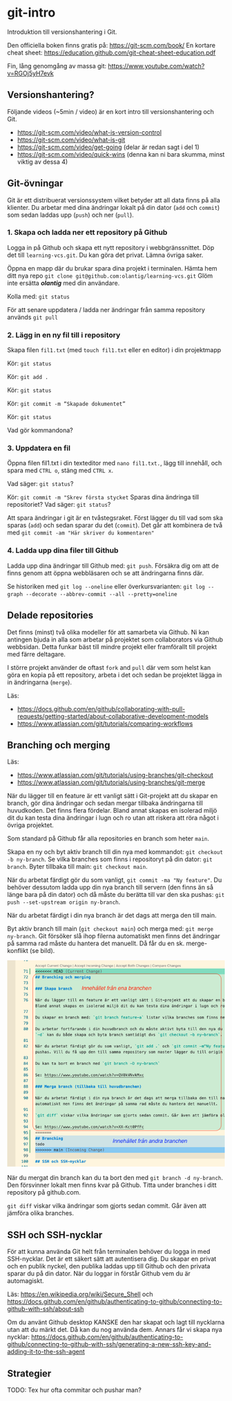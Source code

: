 
# git-intro
Introduktion till versionshantering i Git.

Den officiella boken finns gratis på: https://git-scm.com/book/ En kortare cheat sheet: https://education.github.com/git-cheat-sheet-education.pdf

Fin, lång genomgång av massa git: https://www.youtube.com/watch?v=RGOj5yH7evk

## Versionshantering?

Följande videos (~5min / video) är en kort intro till versionshantering och Git.
* https://git-scm.com/video/what-is-version-control
* https://git-scm.com/video/what-is-git 
* https://git-scm.com/video/get-going (delar är redan sagt i del 1)
* https://git-scm.com/video/quick-wins (denna kan ni bara skumma, minst viktig av dessa 4) 

## Git-övningar

Git är ett distribuerat versionssystem vilket betyder att all data finns på alla klienter. Du arbetar med dina ändringar lokalt på din dator (`add` och `commit`) som sedan laddas upp (`push`) och ner (`pull`). 

### 1. Skapa och ladda ner ett repository på Github

Logga in på Github och skapa ett nytt repository i webbgränssnittet. Döp det till `learning-vcs.git`. Du kan göra det privat. Lämna övriga saker.

Öppna en mapp där du brukar spara dina projekt i terminalen. Hämta hem ditt nya repo `git clone git@github.com:olantig/learning-vcs.git` Glöm inte ersätta ***olantig*** med din användare.  

Kolla med: `git status`

För att senare uppdatera / ladda ner ändringar från samma repository används `git pull`

### 2. Lägg in en ny fil till i repository

Skapa filen `fil1.txt` (med `touch fil1.txt` eller en editor) i din projektmapp

Kör: `git status`

Kör: `git add .`

Kör: `git status`

Kör: `git commit -m “Skapade dokumentet”`

Kör: `git status`

Vad gör kommandona?

### 3. Uppdatera en fil

Öppna filen fil1.txt i din texteditor med `nano fil1.txt.`, lägg till innehåll, och spara med `CTRL o`, stäng med  `CTRL x`.

Vad säger: `git status`?

Kör: `git commit -m "Skrev första stycket` Sparas dina ändringa till repositoriet? Vad säger: `git status`? 

Att spara ändringar i git är en tvåstegsraket. Först lägger du till vad som ska sparas (`add`) och sedan sparar du det (`commit`). Det går att kombinera de två med `git commit -am "Här skriver du kommentaren"`

### 4. Ladda upp dina filer till Github

Ladda upp dina ändringar till Github med: `git push`. Försäkra dig om att de finns genom att öppna webbläsaren och se att ändringarna finns där.

Se historiken med `git log --oneline` eller överkursvarianten: `git log --graph --decorate --abbrev-commit --all --pretty=oneline`

## Delade repositories

Det finns (minst) två olika modeller för att samarbeta via Github. Ni kan antingen bjuda in alla som arbetar på projektet som collaborators via Github webbsidan. Detta funkar bäst till mindre projekt eller framförallt till projekt med färre deltagare.

I större projekt använder de oftast `fork` and `pull` där vem som helst kan göra en kopia på ett repository, arbeta i det och sedan be projektet lägga in in ändringarna (`merge`).

Läs: 
* https://docs.github.com/en/github/collaborating-with-pull-requests/getting-started/about-collaborative-development-models 
* https://www.atlassian.com/git/tutorials/comparing-workflows

## Branching och merging

Läs: 
* https://www.atlassian.com/git/tutorials/using-branches/git-checkout
* https://www.atlassian.com/git/tutorials/using-branches/git-merge 

När du lägger till en feature är ett vanligt sätt i Git-projekt att du skapar en branch, gör dina ändringar och sedan mergar tillbaka ändringarna till huvudkoden. Det finns flera fördelar. Bland annat skapas en isolerad miljö dit du kan testa dina ändringar i lugn och ro utan att riskera att röra något i övriga projektet.

Som standard på Github får alla repositories en branch som heter `main`.

Skapa en ny och byt aktiv branch till din nya med kommandot: `git checkout -b ny-branch`.
Se vilka branches som finns i repositoryt på din dator: `git branch`. 
Byter tillbaka till main: `git checkout main`. 

När du arbetat färdigt gör du som vanligt, `git commit -ma "Ny feature"`. Du behöver dessutom ladda upp din nya branch till servern (den finns än så länge bara på din dator) och då måste du berätta till var den ska pushas: `git push --set-upstream origin ny-branch`.

När du arbetat färdigt i din nya branch är det dags att merga den till main. 

Byt aktiv branch till main (`git checkout main`) och merga med: `git merge ny-branch`. Git försöker slå ihop filerna automatiskt men finns det ändringar på samma rad måste du hantera det manuellt. Då får du en sk. merge-konflikt (se bild).

![Exempel på mergekonflikt](img/git-merge-exempel-konflikt.png)

När du mergat din branch kan du ta bort den med `git branch -d ny-branch`. Den försvinner lokalt men finns kvar på Github. Titta under branches i ditt repository på github.com.

`git diff` viskar vilka ändringar som gjorts sedan commit. Går även att jämföra olika branches.

## SSH och SSH-nycklar

För att kunna använda Git helt från terminalen behöver du logga in med SSH-nycklar. Det är ett säkert sätt att autentisera dig. Du skapar en privat och en publik nyckel, den publika laddas upp till Github och den privata sparar du på din dator. När du loggar in förstår Github vem du är automagiskt.

Läs: https://en.wikipedia.org/wiki/Secure_Shell och https://docs.github.com/en/github/authenticating-to-github/connecting-to-github-with-ssh/about-ssh 

Om du använt Github desktop KANSKE den har skapat och lagt till nycklarna utan att du märkt det. Då kan du nog använda dem. Annars får vi skapa nya nycklar: https://docs.github.com/en/github/authenticating-to-github/connecting-to-github-with-ssh/generating-a-new-ssh-key-and-adding-it-to-the-ssh-agent

## Strategier 

TODO: Tex hur ofta commitar och pushar man?
